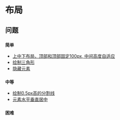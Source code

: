 # 布局

## 问题

### `简单`

- [上中下布局，顶部和顶部固定100px, 中间高度自适应]()
- [绘制三角形]()
- [隐藏元素]()


### `中等`

- [绘制0.5px高的分割线]()
- [元素水平垂直居中]()


### `困难`
